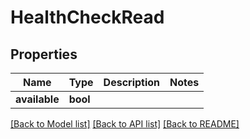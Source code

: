 # HealthCheckRead

## Properties

Name | Type | Description | Notes
------------ | ------------- | ------------- | -------------
**available** | **bool** |  | 

[[Back to Model list]](../README.md#documentation-for-models) [[Back to API list]](../README.md#documentation-for-api-endpoints) [[Back to README]](../README.md)


